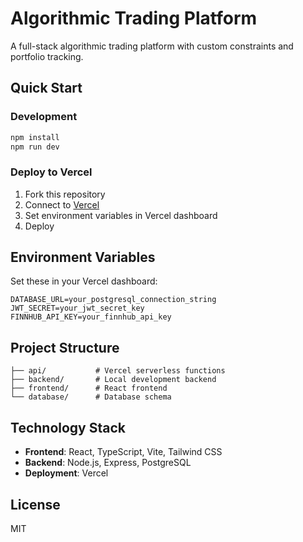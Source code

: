 # Algorithmic Trading Platform

A full-stack algorithmic trading platform with custom constraints and portfolio tracking.

## Quick Start

### Development
```bash
npm install
npm run dev
```

### Deploy to Vercel
1. Fork this repository
2. Connect to [Vercel](https://vercel.com)
3. Set environment variables in Vercel dashboard
4. Deploy

## Environment Variables

Set these in your Vercel dashboard:

```env
DATABASE_URL=your_postgresql_connection_string
JWT_SECRET=your_jwt_secret_key
FINNHUB_API_KEY=your_finnhub_api_key
```

## Project Structure

```
├── api/           # Vercel serverless functions
├── backend/       # Local development backend
├── frontend/      # React frontend
└── database/      # Database schema
```

## Technology Stack

- **Frontend**: React, TypeScript, Vite, Tailwind CSS
- **Backend**: Node.js, Express, PostgreSQL
- **Deployment**: Vercel

## License

MIT